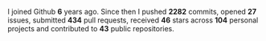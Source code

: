 
I joined Github **6** years ago. Since then I pushed **2282** commits, opened **27** issues, submitted **434** pull requests, received **46** stars across **104** personal projects and contributed to **43** public repositories.
